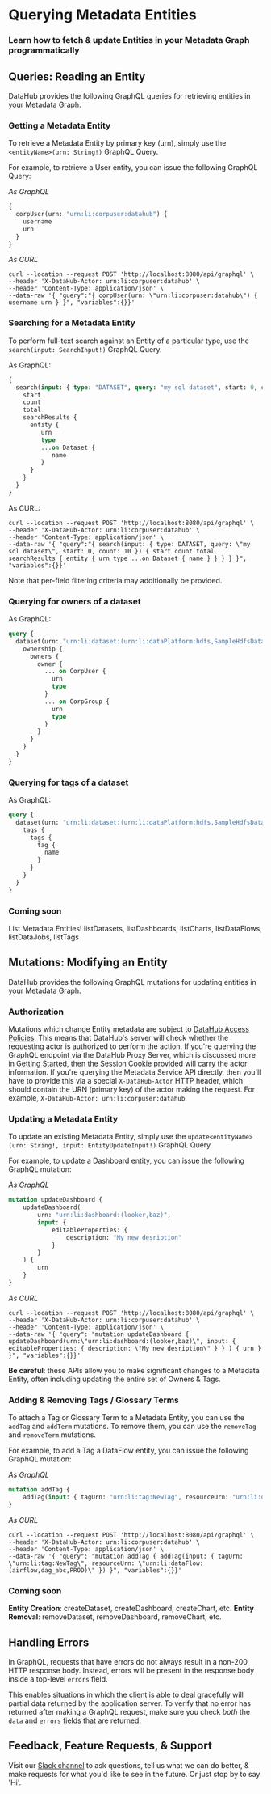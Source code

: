# Querying Metadata Entities 

### Learn how to fetch & update Entities in your Metadata Graph programmatically

## Queries: Reading an Entity 

DataHub provides the following GraphQL queries for retrieving entities in your Metadata Graph. 

### Getting a Metadata Entity 

To retrieve a Metadata Entity by primary key (urn), simply use the `<entityName>(urn: String!)` GraphQL Query. 

For example, to retrieve a User entity, you can issue the following GraphQL Query:

*As GraphQL*

```graphql 
{
  corpUser(urn: "urn:li:corpuser:datahub") {
    username
    urn
  }
}
```

*As CURL*

```curl
curl --location --request POST 'http://localhost:8080/api/graphql' \
--header 'X-DataHub-Actor: urn:li:corpuser:datahub' \
--header 'Content-Type: application/json' \
--data-raw '{ "query":"{ corpUser(urn: \"urn:li:corpuser:datahub\") { username urn } }", "variables":{}}'
```

### Searching for a Metadata Entity 

To perform full-text search against an Entity of a particular type, use the `search(input: SearchInput!)` GraphQL Query.

As GraphQL:

```graphql 
{
  search(input: { type: "DATASET", query: "my sql dataset", start: 0, count: 10 }) {
    start
    count
    total
    searchResults {
      entity {
         urn
         type
         ...on Dataset {
            name
         }
      }
    }
  }
}
```

As CURL:

```curl
curl --location --request POST 'http://localhost:8080/api/graphql' \
--header 'X-DataHub-Actor: urn:li:corpuser:datahub' \
--header 'Content-Type: application/json' \
--data-raw '{ "query":"{ search(input: { type: DATASET, query: \"my sql dataset\", start: 0, count: 10 }) { start count total searchResults { entity { urn type ...on Dataset { name } } } } }", "variables":{}}'
```

Note that per-field filtering criteria may additionally be provided. 

### Querying for owners of a dataset

As GraphQL:

```graphql
query {
  dataset(urn: "urn:li:dataset:(urn:li:dataPlatform:hdfs,SampleHdfsDataset,PROD)") {
    ownership {
      owners {
        owner {
          ... on CorpUser {
            urn
            type
          }
          ... on CorpGroup {
            urn
            type
          }
        }
      }
    }
  }
}
```

### Querying for tags of a dataset

As GraphQL:

```graphql 
query {
  dataset(urn: "urn:li:dataset:(urn:li:dataPlatform:hdfs,SampleHdfsDataset,PROD)") {
    tags {
      tags {
        tag {
          name
        }
      }
    }
  }
}
```

### Coming soon

List Metadata Entities! listDatasets, listDashboards, listCharts, listDataFlows, listDataJobs, listTags


## Mutations: Modifying an Entity 

DataHub provides the following GraphQL mutations for updating entities in your Metadata Graph. 

### Authorization

Mutations which change Entity metadata are subject to [DataHub Access Policies](../../../docs/policies.md). This means that DataHub's server
will check whether the requesting actor is authorized to perform the action. If you're querying the GraphQL endpoint via the DataHub
Proxy Server, which is discussed more in [Getting Started](./getting-started.md), then the Session Cookie provided will carry the actor information.
If you're querying the Metadata Service API directly, then you'll have to provide this via a special `X-DataHub-Actor` HTTP header, which should
contain the URN (primary key) of the actor making the request. For example, `X-DataHub-Actor: urn:li:corpuser:datahub`. 
  
### Updating a Metadata Entity

To update an existing Metadata Entity, simply use the `update<entityName>(urn: String!, input: EntityUpdateInput!)` GraphQL Query.

For example, to update a Dashboard entity, you can issue the following GraphQL mutation:

*As GraphQL*

```graphql 
mutation updateDashboard {
    updateDashboard(
        urn: "urn:li:dashboard:(looker,baz)",
        input: {
            editableProperties: {
                description: "My new desription"
            }
        }
    ) {
        urn
    }
}
```

*As CURL*

```curl
curl --location --request POST 'http://localhost:8080/api/graphql' \
--header 'X-DataHub-Actor: urn:li:corpuser:datahub' \
--header 'Content-Type: application/json' \
--data-raw '{ "query": "mutation updateDashboard { updateDashboard(urn:\"urn:li:dashboard:(looker,baz)\", input: { editableProperties: { description: \"My new desription\" } } ) { urn } }", "variables":{}}'
```

**Be careful**: these APIs allow you to make significant changes to a Metadata Entity, often including
updating the entire set of Owners & Tags. 

### Adding & Removing Tags / Glossary Terms

To attach a Tag or Glossary Term to a Metadata Entity, you can use the `addTag` and `addTerm` mutations.
To remove them, you can use the `removeTag` and `removeTerm` mutations. 

For example, to add a Tag a DataFlow entity, you can issue the following GraphQL mutation: 

*As GraphQL*

```graphql 
mutation addTag {
    addTag(input: { tagUrn: "urn:li:tag:NewTag", resourceUrn: "urn:li:dataFlow:(airflow,dag_abc,PROD)" })
}
```

*As CURL*

```curl
curl --location --request POST 'http://localhost:8080/api/graphql' \
--header 'X-DataHub-Actor: urn:li:corpuser:datahub' \
--header 'Content-Type: application/json' \
--data-raw '{ "query": "mutation addTag { addTag(input: { tagUrn: \"urn:li:tag:NewTag\", resourceUrn: \"urn:li:dataFlow:(airflow,dag_abc,PROD)\" }) }", "variables":{}}'
```

### Coming soon 

**Entity Creation**: createDataset, createDashboard, createChart, etc. 
**Entity Removal**: removeDataset, removeDashboard, removeChart, etc.

## Handling Errors

In GraphQL, requests that have errors do not always result in a non-200 HTTP response body. Instead, errors will be
present in the response body inside a top-level `errors` field. 

This enables situations in which the client is able to deal gracefully will partial data returned by the application server.
To verify that no error has returned after making a GraphQL request, make sure you check *both* the `data` and `errors` fields that are returned. 

## Feedback, Feature Requests, & Support

Visit our [Slack channel](https://datahubspace.slack.com/join/shared_invite/zt-nx7i0dj7-I3IJYC551vpnvvjIaNRRGw#/shared-invite/email) to ask questions, tell us what we can do better, & make requests for what you'd like to see in the future. Or just
stop by to say 'Hi'. 
